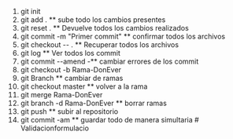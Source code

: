 1. git init 
2. git add . ** sube todo los cambios presentes
3. git reset . ** Devuelve todos los cambios realizados 
4. git commit -m "Primer commit" ** confirmar todos los archivos
5. git checkout -- . ** Recuperar todos los archivos
6. git log ** Ver todos los commit
7. git commit --amend -** cambiar errores de los commit
8. git checkout -b Rama-DonEver
9. git Branch ** cambiar de ramas
10. git checkout master ** volver a la rama
11. git merge Rama-DonEver
12. git branch -d Rama-DonEver ** borrar ramas 
13. git push ** subir al repositorio
14. git commit -am ** guardar todo de manera simultaria #   V a l i d a c i o n f o r m u l a c i o 
 
 
